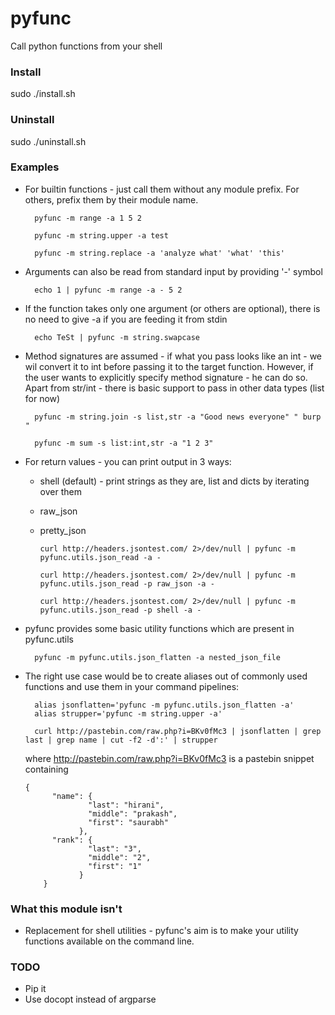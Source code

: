 pyfunc
======

Call python functions from your shell

### Install 

sudo ./install.sh

### Uninstall 

sudo ./uninstall.sh

### Examples

* For builtin functions - just call them without any module prefix. For others,
  prefix them by their module name.

        pyfunc -m range -a 1 5 2

        pyfunc -m string.upper -a test

        pyfunc -m string.replace -a 'analyze what' 'what' 'this'

* Arguments can also be read from standard input by providing '-' symbol

        echo 1 | pyfunc -m range -a - 5 2

* If the function takes only one argument (or others are optional),
  there is no need to give -a if you are feeding it from stdin

        echo TeSt | pyfunc -m string.swapcase

* Method signatures are assumed - if what you pass looks like an int - we wil
  convert it to int before passing it to the target function. However, if the
  user wants to explicitly specify method signature - he can do so. Apart from
  str/int - there is basic support to pass in other data types (list for now)

        pyfunc -m string.join -s list,str -a "Good news everyone" " burp "

        pyfunc -m sum -s list:int,str -a "1 2 3"

* For return values - you can print output in 3 ways:
  - shell (default) - print strings as they are, list and dicts by iterating 
    over them
  - raw\_json
  - pretty\_json

        curl http://headers.jsontest.com/ 2>/dev/null | pyfunc -m pyfunc.utils.json_read -a -

        curl http://headers.jsontest.com/ 2>/dev/null | pyfunc -m pyfunc.utils.json_read -p raw_json -a -

        curl http://headers.jsontest.com/ 2>/dev/null | pyfunc -m pyfunc.utils.json_read -p shell -a -

* pyfunc provides some basic utility functions which are present in pyfunc.utils

        pyfunc -m pyfunc.utils.json_flatten -a nested_json_file

* The right use case would be to create aliases out of commonly used functions
  and use them in your command pipelines:

        alias jsonflatten='pyfunc -m pyfunc.utils.json_flatten -a'
        alias strupper='pyfunc -m string.upper -a'

        curl http://pastebin.com/raw.php?i=BKv0fMc3 | jsonflatten | grep last | grep name | cut -f2 -d':' | strupper

  where http://pastebin.com/raw.php?i=BKv0fMc3 is a pastebin snippet containing
      
      {
            "name": {
                    "last": "hirani",
                    "middle": "prakash",
                    "first": "saurabh"
                  },
            "rank": {
                    "last": "3",
                    "middle": "2",
                    "first": "1"
                  }
          }

### What this module isn't

* Replacement for shell utilities - pyfunc's aim is to make your utility
  functions available on the command line.

### TODO

- Pip it
- Use docopt instead of argparse
